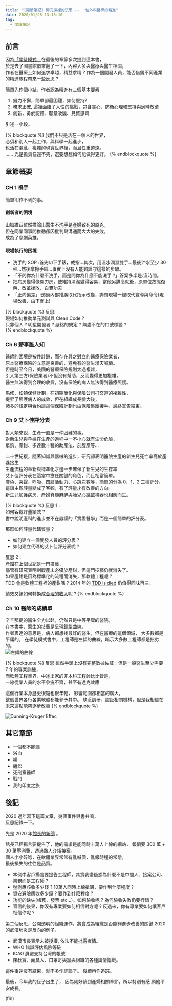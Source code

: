 ```yaml
---
title: "[閱讀筆記] 開刀房裡的沉思 -- 一位外科醫師的精進"
date: 2020/01/28 13:18:10
tag:
  - 閱讀筆記
---
```


## 前言

因為[「學徒模式」](https://blog.marsen.me/2019/08/07/2019/book/apprenticeship_patterns/)在最後的章節多次提到這本書，  
於是去了圖書館借來翻了一下，內容大多與醫療與醫生相關，  
作者在醫療上如何追求卓越，精益求精 ?
作為一個開發人員，能否借鏡不同產業的精進旅程帶來一些反思 ?  

簡單先作個小結，作者認為精進有三個基本要素

1. 努力不懈，簡單卻最困難，如何堅持?
2. 務求正確, 這裡面臨了人性的挑戰，包含貪心、防衛心理和堅持與適時放棄
3. 創新，勇於認錯、願意改變、見賢思齊

引述一小段。

{% blockquote %}
我們不只是活在一個人的世界，  
必須和別人一起工作，與科學一起進步，  
也活在混亂、複雜的現實世界裡，而且任重道遠。  
......
光是擔責任還不夠，選要想想如何能做得更好。
{% endblockquote %}

## 章節概要

### CH 1 禍手

簡單卻作不到的事。

#### 創新者的困境

山姆維茲雖然推論出醫生不洗手是產婦致死的原兇，  
但在同業同事間推動卻因批判與溝通而大大的失敗，  
成為了悲劇英雄。

#### 現場執行的困境

- 洗手的 SOP :首先缷下手錶，戒指…其次，用溫水潤濕雙手…最後沖水至少 30 秒…然後拿擦手紙…事實上沒有人能夠謹守這樣的步驟。
- 「不問你為什麼不洗手，而是問你為什麼不能洗手 ?」答案多半是:沒時間。
- 把病房變得像開刀房，使維持清潔變得容易，當他另謀高就後，原單位故態復萌、改革挫敗、白費功夫
- 「正向偏差」:透過內部推廣取代指示改變，詢問現場一線取代宣導與命令(現場改善、由下而上)

{% blockquote %}
反思:  
現場如何推動單元測試與 Clean Code ?  
只靠個人 ? 明星開發者 ? 嚴格的規定 ? 無處不在的口號標語 ?  
{% endblockquote %}

### Ch 6 薪事誰人知

醫師的困境是按件計酬，而存在與之對立的醫療保險業者，  
原本醫療保險的立意是良善的，避免有的醫生漫天喊價。  
但是時至今日，美國的醫療保險規則太過複雜，  
引入第三方(保險業者)不但沒有幫助，反而變得更加複雜，  
醫生無法得到合理的收費，沒有保險的病人無法得到醫療照護。

馬修．松頓保健計劃，在初期簡化與保險公司打交道的複雜性，  
提昇了照護病人的成效，但在組織成長變大後，  
諸多的規定與合約讓這個保險計劃也由保險集團接手，最終宣告結束。

### Ch 9 艾卜佳評分表

對人類來說，生產一直是一件困難的事。  
對新生兒與孕婦在生產的過程中一不小心就有生命危險，  
單鈎、產鉗、多達數十種的助產法、剖腹產等…

二十世紀複，隨著知識與器械的進步，研究卻表明醫院生產的新生兒死亡率高於產婆接生  
生產流程的革新與標準化才進一步確保了新生兒的生存率  
艾卜佳評分表在這當中擔任關鍵的角色，而且相當簡單。  
膚色、哭聲、呼吸、四肢活動力、心跳次數等，簡單的分為 0、1、2 三種評分，  
這讓主觀評量變成了客觀，有了評量才有改善的方向。  
新生兒加護病房、產婦脊髓麻醉與胎兒心跳監視器也相應而生。

{% blockquote %}
反思 1 :  
如何客觀評量績效 ?  
書中說明產科的進步並不在嚴謹的「實證醫學」而是一個簡單的評分表。  

那麼如何評量代碼質量 ?  

- 如何建立一個開發人員的評分表 ?  
- 如何建立代碼的艾卜佳評分表呢 ?

反思 2 :  
產鉗在上個世紀是一門技藝，  
儘管有研究表明剖腹產未必優於產鉗，但這門技藝仍就消失了。  
如果產鉗是因為標準化的流程而消失，那軟體工程呢 ?  
TDD 會是軟體工程裡的產鉗嗎 ? 2014 年的 [TDD is died](http://joe-dev.blogspot.com/2014/06/tdd-is-dead.html) 仍值得回味再三。

績效又該如何轉換成[合理的收入](https://earnings.dgbas.gov.tw/experience_sub_01.aspx)呢 ?
{% endblockquote %}

### Ch 10 醫師的成績單

辛辛那提的醫生全力以赴，仍然只是中等平庸的醫院，  
在本書中，醫生的技藝是呈現鐘型曲線。  
作者表達的意思是，病人都想找最好的醫生，但在醫療的這個領域，
大多數都是平庸的。
在學徒模式書中，工程師是左傾的曲線，暗示大多數工程師都是拙劣的。  
![左傾的曲線](/images/2020/1/better_by_atul_gawande_02.jpg)

{% blockquote %}
反思
雖然手頭上沒有完整數據佐証，但是一般醫生至少需要 7 年的專業訓練，  
而軟體工程業界，中途出家的非本科工程師比比皆是，  
一線從業人員的水平參疵不齊，甚至有達克效應

這個行業本身歷史很短也很年輕，
影響範圍卻相當的廣大，  
整個世界各行各業軟體都能參予其中。
缺乏調研、認証相關機構，但是我相信在未來這點能夠逐步改善
{% endblockquote %}

![Dunning-Kruger Effec](/images/2020/1/better_by_atul_gawande_01.jpg)  

## 其它章節

- 一個都不能漏
- 浴血
- 裸
- 纏訟
- 死刑室醫師
- 戰鬥
- 我的印度之旅

## 後記

2020 過年寫下這篇文章，幾個事件與書共鳴，  
反思記錄一下。

先是 2020 年[館長的新聞](https://www.ptt.cc/bbs/Soft_Job/M.1579798528.A.0A9.html) 。  

館長已經揚言要提告了，他的需求是能同時十萬人上線的網站，
報價要 300 萬 + 30 萬壓測費，透過熟人介紹接案。  
個人小小碎唸，在軟體業界常常有亂喊價，亂報時程的常態，  
最後損失的往往是品質。

- 本例中客戶揚言要提告工程師，其實我蠻疑惑為什麼不是中間人、接案公司、業務而是工程師 ?
- 壓測應該收多少錢 ? 10萬人同時上線搶購，要作到什麼程度 ?
- 資安避險應收多少錢 ? 要作到什麼程度 ?
- 功能的缺失(帳務、發票 etc…)。如何驗收呢 ?  為何驗收失敗仍要行銷 ?  
- 盲信的後果，你沒有專業要如何相信對方呢 ? 反過來，你有專業要如何讓客戶相信你呢 ?

第二個反思，公開透明的組織運作，將會成為組織是否能夠進步改善的關鍵
2020 的武漢肺炎是反向的例子，

- 武漢市長表示未被授權, 依法不能批露疫情。
- WHO 錯誤評估風險等級
- ICAO 屏避支持台灣的帳號
- 陳秋實、面具人、口罩哥與黨與組織的各種輿情論戰。

這件事還沒有結束，就不多作評論了。
後續再作追踪。

最後，今年我的侄子出生了，
因為剛好讀到產婦相關章節，所以特別有感
願他平安成長。

(fin)
